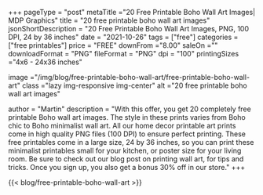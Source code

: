 +++
pageType = "post"
metaTitle ="20 Free Printable Boho Wall Art Images| MDP Graphics"
title = "20 free printable boho wall art images"
jsonShortDescription = "20 Free Printable Boho Wall Art Images, PNG, 100 DPI, 24 by 36 inches"
date = "2021-10-26"
tags = ["free"]
categories = ["free printables"]
price = "FREE"
downFrom ="8.00"
saleOn =""
downloadFormat = "PNG"
fileFormat = "PNG"
dpi = "100"
printingSizes ="4x6 - 24x36 inches"

image ="/img/blog/free-printable-boho-wall-art/free-printable-boho-wall-art"
class ="lazy img-responsive img-center"
alt ="20 free printable boho wall art images"

author = "Martin"
description = "With this offer, you get 20 completely free printable Boho wall art images. The style in these prints varies from Boho chic to Boho minimalist wall art.  All our home decor printable art prints come in high quality PNG files (100 DPI) to ensure perfect printing. These free printables come in a large size, 24 by 36 inches, so you can print these minimalist printables small for your kitchen, or poster size for your living room. Be sure to check out our blog post on printing wall art, for tips and tricks. Once you sign up, you also get a bonus 30% off in our store."
+++


{{< blog/free-printable-boho-wall-art >}}